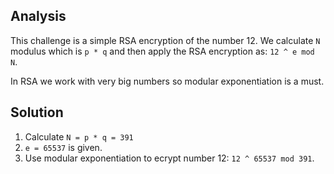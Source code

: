 ## Analysis
This challenge is a simple RSA encryption of the number 12. We calculate `N` modulus which is `p * q` and then apply the RSA encryption as:
`12 ^ e mod N`.

 In RSA we work with very big numbers so modular exponentiation is a must.

## Solution
1. Calculate `N = p * q = 391`
2. `e = 65537` is given.
3. Use modular exponentiation to ecrypt number 12: `12 ^ 65537 mod 391`.